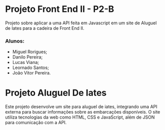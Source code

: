 # Projeto Front End II - P2-B

Projeto sobre aplicar a uma API feita em Javascript em um site de Aluguel de Iates para a cadeira de Front End II.

### Alunos:

- Miguel Rorigues;
- Danilo Pereira;
- Lucas Viana;
- Leornado Santos;
- João Vitor Pereira.

# Projeto Aluguel De Iates

Este projeto desenvolve um site para aluguel de iates, integrando uma API externa para buscar informações sobre as embarcações disponíveis. O site utiliza tecnologias da web como HTML, CSS e JavaScript, além de JSON para comunicação com a API.
